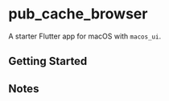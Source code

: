 # pub_cache_browser

A starter Flutter app for macOS with `macos_ui`.

## Getting Started



## Notes

